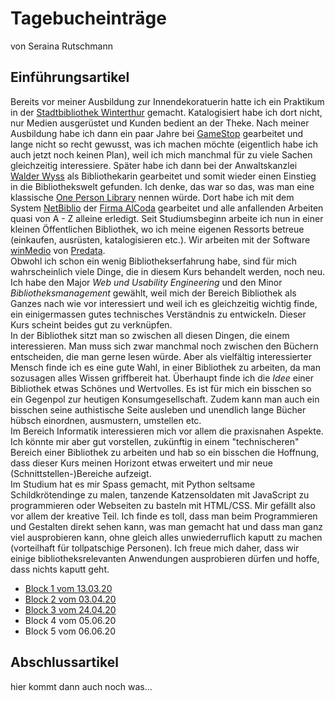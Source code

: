 # Tagebucheinträge
von Seraina Rutschmann
## Einführungsartikel
Bereits vor meiner Ausbildung zur Innendekoratuerin hatte ich ein Praktikum in der [Stadtbibliothek Winterthur](https://stadt.winterthur.ch/bibliotheken-winterthur) gemacht. Katalogisiert habe ich dort nicht, nur Medien ausgerüstet und Kunden bedient an der Theke. Nach meiner Ausbildung habe ich dann ein paar Jahre bei [GameStop](https://www.gamestop.ch) gearbeitet und lange nicht so recht gewusst, was ich machen möchte (eigentlich habe ich auch jetzt noch keinen Plan), weil ich mich manchmal für zu viele Sachen gleichzeitig interessiere. Später habe ich dann bei der Anwaltskanzlei [Walder Wyss](https://www.walderwyss.com) als Bibliothekarin gearbeitet und somit wieder einen Einstieg in die Bibliothekswelt gefunden. Ich denke, das war so das, was man eine klassische [One Person Library](https://de.wikipedia.org/wiki/One_Person_Library) nennen würde. Dort habe ich mit dem System [NetBiblio](http://www.alcoda.ch/index.php/de/netbiblio/) der [Firma AlCoda](http://www.alcoda.ch/index.php/de/) gearbeitet und alle anfallenden Arbeiten quasi von A - Z alleine erledigt. Seit Studiumsbeginn arbeite ich nun in einer kleinen Öffentlichen Bibliothek, wo ich meine eigenen Ressorts betreue (einkaufen, ausrüsten, katalogisieren etc.). Wir arbeiten mit der Software [winMedio](https://www.predata.ch/de/Bibliothekssoftware/winMedionet) von [Predata](https://www.predata.ch/de/).  
Obwohl ich schon ein wenig Bibliothekserfahrung habe, sind für mich wahrscheinlich viele Dinge, die in diesem Kurs behandelt werden, noch neu. Ich habe den Major *Web und Usability Engineering* und den Minor *Bibliotheksmanagement* gewählt, weil mich der Bereich Bibliothek als Ganzes nach wie vor interessiert und weil ich es gleichzeitig wichtig finde, ein einigermassen gutes technisches Verständnis zu entwickeln. Dieser Kurs scheint beides gut zu verknüpfen.  
In der Bibliothek sitzt man so zwischen all diesen Dingen, die einem interessieren. Man muss sich zwar manchmal noch zwischen den Büchern entscheiden, die man gerne lesen würde. Aber als vielfältig interessierter Mensch finde ich es eine gute Wahl, in einer Bibliothek zu arbeiten, da man sozusagen alles Wissen griffbereit hat. Überhaupt finde ich die *Idee* einer Bibliothek etwas Schönes und Wertvolles. Es ist für mich ein bisschen so ein Gegenpol zur heutigen Konsumgesellschaft. Zudem kann man auch ein bisschen seine authistische Seite ausleben und unendlich lange Bücher hübsch einordnen, ausmustern, umstellen etc.  
Im Bereich Informatik interessieren mich vor allem die praxisnahen Aspekte. Ich könnte mir aber gut vorstellen, zukünftig in einem "technischeren" Bereich einer Bibliothek zu arbeiten und hab so ein bisschen die Hoffnung, dass dieser Kurs meinen Horizont etwas erweitert und mir neue (Schnittstellen-)Bereiche aufzeigt.  
Im Studium hat es mir Spass gemacht, mit Python seltsame Schildkrötendinge zu malen, tanzende Katzensoldaten mit JavaScript zu programmieren oder Webseiten zu basteln mit HTML/CSS. Mir gefällt also vor allem der kreative Teil. Ich finde es toll, dass man beim Programmieren und Gestalten direkt sehen kann, was man gemacht hat und dass man ganz viel ausprobieren kann, ohne gleich alles unwiederruflich kaputt zu machen (vorteilhaft für tollpatschige Personen). Ich freue mich daher, dass wir einige bibliotheksrelevanten Anwendungen ausprobieren dürfen und hoffe, dass nichts kaputt geht. 

* [Block 1 vom 13.03.20](13.03.20.md)
* [Block 2 vom 03.04.20](03.04.20.md)
* [Block 3 vom 24.04.20](24.04.20.md)
* Block 4 vom 05.06.20
* Block 5 vom 06.06.20

## Abschlussartikel
hier kommt dann auch noch was...
